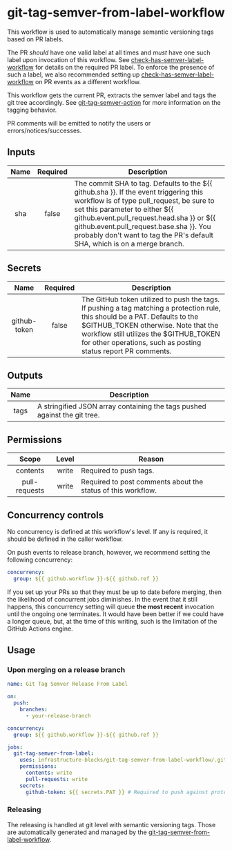 # git-tag-semver-from-label-workflow

This workflow is used to automatically manage semantic versioning tags based on PR labels.

The PR *should* have one valid label at all times and *must* have one such label upon invocation of this workflow.
See [check-has-semver-label-workflow](https://github.com/infrastructure-blocks/check-has-semver-label-workflow) for
details on the required PR label. To enforce the presence of such a label, we also recommended setting up
[check-has-semver-label-workflow](https://github.com/infrastructure-blocks/check-has-semver-label-workflow) on PR
events as a different workflow.

This workflow gets the current PR, extracts the semver label and tags the git tree accordingly.
See [git-tag-semver-action](https://github.com/infrastructure-blocks/git-tag-semver-action) for more information on
the tagging behavior.

PR comments will be emitted to notify the users or errors/notices/successes.

## Inputs

| Name | Required | Description                                                                                                                                                                                                                                                                                                                               |
|:----:|:--------:|-------------------------------------------------------------------------------------------------------------------------------------------------------------------------------------------------------------------------------------------------------------------------------------------------------------------------------------------|
| sha  |  false   | The commit SHA to tag. Defaults to the ${{ github.sha }}. If the event triggering this workflow is of type pull_request, be sure to set this parameter to either ${{ github.event.pull_request.head.sha }} or ${{ github.event.pull_request.base.sha }}. You probably don't want to tag the PR's default SHA, which is on a merge branch. |

## Secrets

|     Name     | Required | Description                                                                                                                                                                                                                                                                      |
|:------------:|:--------:|----------------------------------------------------------------------------------------------------------------------------------------------------------------------------------------------------------------------------------------------------------------------------------|
| github-token |  false   | The GitHub token utilized to push the tags. If pushing a tag matching a protection rule, this should be a PAT. Defaults to the $GITHUB_TOKEN otherwise. Note that the workflow still utilizes the $GITHUB_TOKEN for other operations, such as posting status report PR comments. |

## Outputs

| Name | Description                                                               |
|:----:|---------------------------------------------------------------------------|
| tags | A stringified JSON array containing the tags pushed against the git tree. |

## Permissions

|     Scope     | Level | Reason                                                       |
|:-------------:|:-----:|--------------------------------------------------------------|
|   contents    | write | Required to push tags.                                       |
| pull-requests | write | Required to post comments about the status of this workflow. |

## Concurrency controls

No concurrency is defined at this workflow's level. If any is required, it should be defined in the caller workflow.

On push events to release branch, however, we recommend setting the following concurrency:
```yaml
concurrency:
  group: ${{ github.workflow }}-${{ github.ref }}
```

If you set up your PRs so that they must be up to date before merging, then the likelihood of concurrent jobs
diminishes. In the event that it still happens, this concurrency setting will queue **the most recent** invocation
until the ongoing one terminates. It would have been better if we could have a longer queue, but, at the time of
this writing, such is the limitation of the GitHub Actions engine.

## Usage

### Upon merging on a release branch

```yaml
name: Git Tag Semver Release From Label

on:
  push:
    branches:
      - your-release-branch

concurrency:
  group: ${{ github.workflow }}-${{ github.ref }}

jobs:
  git-tag-semver-from-label:
    uses: infrastructure-blocks/git-tag-semver-from-label-workflow/.github/workflows/git-tag-semver-from-label.yml@v2
    permissions:
      contents: write
      pull-requests: write
    secrets:
      github-token: ${{ secrets.PAT }} # Required to push against protected tags
```

### Releasing

The releasing is handled at git level with semantic versioning tags. Those are automatically generated and managed
by the [git-tag-semver-from-label-workflow](https://github.com/infrastructure-blocks/git-tag-semver-from-label-workflow).
